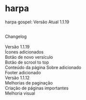 # harpa
 harpa gospel: Versão Atual 1.1.19<br><br>

Changelog<br><br>
Versão 1.1.19<br>
Ícones adicionados<br>
Botão de novo versículo<br>
Botão de scrool to top<br>
Conteúdo da página Sobre adicionado<br>
Footer adicionado<br>
Versão 1.1.12<br>
Melhorias de paginação<br>
Criação de páginas importantes<br>
Melhoria visual<br>
